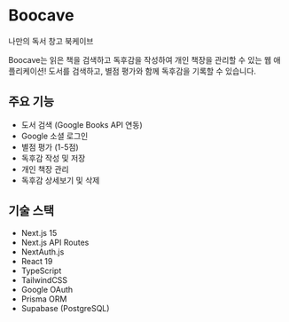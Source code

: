 # Boocave

나만의 독서 창고 북케이브

Boocave는 읽은 책을 검색하고 독후감을 작성하여 개인 책장을 관리할 수 있는 웹 애플리케이션!
도서를 검색하고, 별점 평가와 함께 독후감을 기록할 수 있습니다.

## 주요 기능

- 도서 검색 (Google Books API 연동)
- Google 소셜 로그인
- 별점 평가 (1-5점)
- 독후감 작성 및 저장
- 개인 책장 관리
- 독후감 상세보기 및 삭제

## 기술 스택

- Next.js 15
- Next.js API Routes
- NextAuth.js
- React 19
- TypeScript
- TailwindCSS
- Google OAuth
- Prisma ORM
- Supabase (PostgreSQL)
